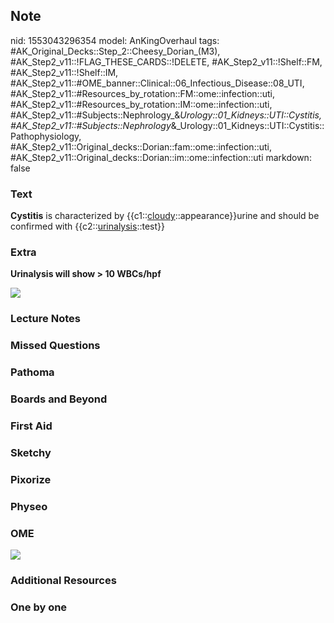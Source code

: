 ## Note
nid: 1553043296354
model: AnKingOverhaul
tags: #AK_Original_Decks::Step_2::Cheesy_Dorian_(M3), #AK_Step2_v11::!FLAG_THESE_CARDS::!DELETE, #AK_Step2_v11::!Shelf::FM, #AK_Step2_v11::!Shelf::IM, #AK_Step2_v11::#OME_banner::Clinical::06_Infectious_Disease::08_UTI, #AK_Step2_v11::#Resources_by_rotation::FM::ome::infection::uti, #AK_Step2_v11::#Resources_by_rotation::IM::ome::infection::uti, #AK_Step2_v11::#Subjects::Nephrology_&_Urology::01_Kidneys::UTI::Cystitis, #AK_Step2_v11::#Subjects::Nephrology_&_Urology::01_Kidneys::UTI::Cystitis::Pathophysiology, #AK_Step2_v11::Original_decks::Dorian::fam::ome::infection::uti, #AK_Step2_v11::Original_decks::Dorian::im::ome::infection::uti
markdown: false

### Text
<b>Cystitis</b> is characterized by
{{c1::<u>cloudy</u>::appearance}}urine and should be confirmed with
{{c2::<u>urinalysis</u>::test}}

### Extra
<b>Urinalysis will show > 10 WBCs/hpf</b>
<div><img src="paste-2994309464850433.jpg" class="resizer"></div>

### Lecture Notes


### Missed Questions


### Pathoma


### Boards and Beyond


### First Aid


### Sketchy


### Pixorize


### Physeo


### OME
<div class="ome-widget">
  <a href=
  "https://onlinemeded.org/spa/infectious-disease/uti/acquire?ref=anki">
  <img src="_OME_AnkiFlashcards_Lesson_6.png"></a>
</div>

### Additional Resources


### One by one

